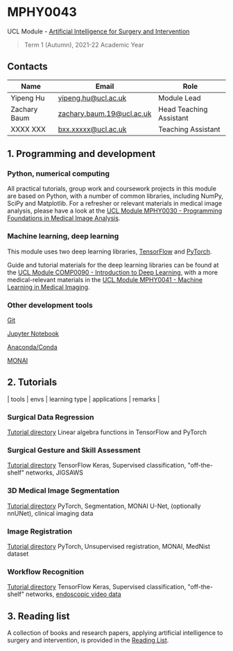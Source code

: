 # MPHY0043
UCL Module - [Artificial Intelligence for Surgery and Intervention](https://ucl.reportlab.com/modules/MPHY0043/pdf/)  
>Term 1 (Autumn), 2021-22 Academic Year


## Contacts
|Name                 | Email                       | Role                    |
|---------------------|-----------------------------|-------------------------|
|Yipeng Hu            | <yipeng.hu@ucl.ac.uk>       | Module Lead             |
|Zachary Baum         | <zachary.baum.19@ucl.ac.uk> | Head Teaching Assistant |
|XXXX XXX             | <bxx.xxxxx@ucl.ac.uk>       | Teaching Assistant      |


## 1. Programming and development

### Python, numerical computing 
All practical tutorials, group work and coursework projects in this module are based on Python, with a number of common libraries, including NumPy, SciPy and Matplotlib. For a refresher or relevant materials in medical image analysis, please have a look at the [UCL Module MPHY0030 - Programming Foundations in Medical Image Analysis](https://weisslab.cs.ucl.ac.uk/YipengHu/mphy0030).

### Machine learning, deep learning
This module uses two deep learning libraries, [TensorFlow](https://www.tensorflow.org/) and [PyTorch](https://pytorch.org/).

Guide and tutorial materials for the deep learning libraries can be found at the [UCL Module COMP0090 - Introduction to Deep Learning](https://github.com/YipengHu/COMP0090), with a more medical-relevant materials in the [UCL Module MPHY0041 - Machine Learning in Medical Imaging](https://weisslab.cs.ucl.ac.uk/YipengHu/mphy0041).

### Other development tools
[Git](https://git-scm.com/)

[Jupyter Notebook](https://jupyter.org/)

[Anaconda/Conda](https://www.anaconda.com/products/individual)

[MONAI](https://monai.io/)


## 2. Tutorials
| tools | envs | learning type | applications | remarks |

### Surgical Data Regression
[Tutorial directory](tutorials/linear_algebra)
Linear algebra functions in TensorFlow and PyTorch

### Surgical Gesture and Skill Assessment
[Tutorial directory](tutorials/gesture)
TensorFlow Keras, Supervised classification, "off-the-shelf" networks, JIGSAWS

### 3D Medical Image Segmentation
[Tutorial directory](tutorials/segmentation)
PyTorch, Segmentation, MONAI U-Net, (optionally nnUNet), clinical imaging data

### Image Registration
[Tutorial directory](tutorials/registration)
PyTorch, Unsupervised registration, MONAI, MedNist dataset

### Workflow Recognition
[Tutorial directory](tutorials/workflow)
TensorFlow Keras, Supervised classification, "off-the-shelf" networks, [endoscopic video data](https://www.synapse.org/#!Synapse:syn25147789/wiki/608848)


## 3. Reading list
A collection of books and research papers, applying artificial intelligence to surgery and intervention, is provided in the [Reading List](docs/reading.md).